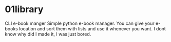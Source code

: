 # 01library
CLI e-book manger 
Simple python e-book manager. You can give your e-books location and sort them with lists and use it whenever you want.
I dont know why did I made it, I was just bored.
